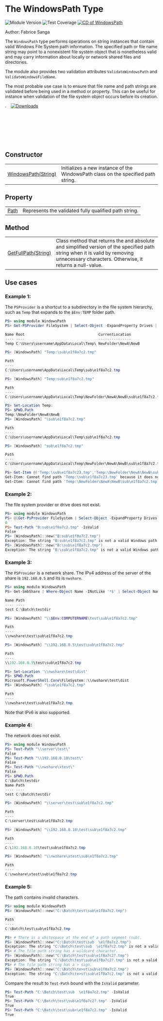 # **The WindowsPath Type** 
![Module Version](https://img.shields.io/badge/version-0.0.2-teal) ![Test Coverage](https://img.shields.io/badge/coverage-100%25-teal)
[![CD of WindowsPath](https://github.com/sangafabrice/windows-path-type/actions/workflows/publish-module.yaml/badge.svg)](https://github.com/sangafabrice/windows-path-type/actions/workflows/publish-module.yaml)

Author: Fabrice Sanga

The `WindowsPath` type performs operations on string instances that contain valid Windows File System path information. The specified path or file name string may point to a nonexistent file system object that is nonetheless valid and may carry information about locally or network shared files and directories.

The module also provides two validation attributes `ValidateWindowsPath` and `ValidateWindowsFileName`.

The most probable use case is to ensure that file name and path strings are validated before being used in a method or property. This can be useful for instance when validation of the file system object occurs before its creation.

<img src="https://gistcdn.githack.com/sangafabrice/a8c75d6031a491c0907d5ca5eb5587e0/raw/406120be7a900c3998e33d7302772827f20539f0/automation.svg" alt="Custom Powershell Module Icon" width="3%"> [![Downloads](https://img.shields.io/powershellgallery/dt/WindowsPath?color=blue&label=PSGallery%20%E2%AC%87%EF%B8%8F)](https://www.powershellgallery.com/packages/WindowsPath)
<br>

## Constructor

|||
|:---|---|
|[WindowsPath(String)]()|Initializes a new instance of the WindowsPath class on the specified path string.|

## Property

|||
|-|-|
|[Path]()|Represents the validated fully qualified path string.|

## Method

|||
|-|-|
|[GetFullPath(String)]()|Class method that returns the and absolute and simplified version of the specified path string when it is valid by removing unnecessary characters. Otherwise, it returns a null-value.| 

## Use cases

### Example 1:

The `PSProvider` is a shortcut to a subdirectory in the file system hierarchy, such as `Temp` that expands to the `$Env:TEMP` folder path.

```powershell
PS> using module WindowsPath
PS> Get-PSProvider FileSystem | Select-Object -ExpandProperty Drives | Where-Object Name -iLike ??* | Select-Object Name,Root

Name Root                                  CurrentLocation
---- ----                                  ---------------
Temp C:\Users\username\AppData\Local\Temp\ NewFolder\NewA\NewB

PS> [WindowsPath] "Temp:\sub\e1f8a7c2.tmp"

Path
----
C:\Users\username\AppData\Local\Temp\sub\e1f8a7c2.tmp

PS> [WindowsPath] "Temp:sub\e1f8a7c2.tmp"

Path
----
C:\Users\username\AppData\Local\Temp\NewFolder\NewA\NewB\sub\e1f8a7c2.tmp

PS> Set-Location Temp:
PS> $PWD.Path
Temp:\NewFolder\NewA\NewB
PS> [WindowsPath] "\sub\e1f8a7c2.tmp"

Path
----
C:\Users\username\AppData\Local\Temp\sub\e1f8a7c2.tmp

PS> [WindowsPath] "sub\e1f8a7c2.tmp"

Path
----
C:\Users\username\AppData\Local\Temp\NewFolder\NewA\NewB\sub\e1f8a7c2.tmp

PS> Get-Item @('Temp:\sub\e1f8a7c23.tmp','Temp:\NewFolder\NewA\NewB\sub\e1f8a7c2.tmp')
Get-Item: Cannot find path 'Temp:\sub\e1f8a7c23.tmp' because it does not exist.
Get-Item: Cannot find path 'Temp:\NewFolder\NewA\NewB\sub\e1f8a7c2.tmp' because it does not exist.
```

### Example 2:

The file system provider or drive does not exist.

```powershell
PS> using module WindowsPath
PS> @(Get-PsProvider FileSystem | Select-Object -ExpandProperty Drives | Where-Object Name -IEQ A).Count
0
PS> Test-Path "B:sub\e1f8a7c2.tmp" -IsValid
False
PS> [WindowsPath]::new("B:sub\e1f8a7c2.tmp")
Exception: The string "B:sub\e1f8a7c2.tmp" is not a valid Windows path string.
PS> [WindowsPath]::new("B:\sub\e1f8a7c2.tmp")
Exception: The string "B:\sub\e1f8a7c2.tmp" is not a valid Windows path string.
```

### Example 3:

The `PSProvider` is a network share. The IPv4 address of the server of the share is `192.168.0.5` and its is `nwshare`.

```powershell
PS> using module WindowsPath
PS> Get-SmbShare | Where-Object Name -INotLike '*$' | Select-Object Name,Path

Name Path
---- ----
test C:\Batch\testdir

PS> [WindowsPath] "\\$Env:COMPUTERNAME\test\sub\e1f8a7c2.tmp"

Path
----
\\nwshare\test\sub\e1f8a7c2.tmp

PS> [WindowsPath] "\\192.168.0.5\test\sub\e1f8a7c2.tmp"

Path
----
\\192.168.0.5\test\sub\e1f8a7c2.tmp

PS> Set-Location '\\nwshare\test\dist'
PS> $PWD.Path
Microsoft.PowerShell.Core\FileSystem::\\nwshare\test\dist
PS> [WindowsPath] "\sub\e1f8a7c2.tmp"

Path
----
\\nwshare\test\sub\e1f8a7c2.tmp
```

Note that IPv6 is also supported.

### Example 4:

The network does not exist.

```powershell
PS> using module WindowsPath
PS> Test-Path "\\server\test\"
False
PS> Test-Path "\\192.168.0.10\test\"
False
PS> Test-Path "\\nwshare\xtest\"
False
PS> $PWD.Path
C:\Batch\testdir
Name Path
---- ----
test C:\Batch\testdir

PS> [WindowsPath] "\\server\test\sub\e1f8a7c2.tmp"

Path
----
C:\server\test\sub\e1f8a7c2.tmp

PS> [WindowsPath] "\\192.168.0.10\test\sub\e1f8a7c2.tmp"

Path
----
C:\192.168.0.10\test\sub\e1f8a7c2.tmp

PS> [WindowsPath] "\\nwshare\xtest\sub\e1f8a7c2.tmp"

Path
----
C:\nwshare\xtest\sub\e1f8a7c2.tmp
```

### Example 5:

The path contains invalid characters.

```powershell
PS> using module WindowsPath
PS> [WindowsPath]::new("C:\Batch\test\sub\e1f8a7c2.tmp")

Path
----
C:\Batch\test\sub\e1f8a7c2.tmp

PS> # There is a whitespace at the end of a path segment (sub).
PS> [WindowsPath]::new("C:\Batch\test\sub  \e1f8a7c2.tmp")
Exception: The string "C:\Batch\test\sub  \e1f8a7c2.tmp" is not a valid Windows path string.
PS> # The file path string has a wildcard character.
PS> [WindowsPath]::new("C:\Batch\test\sub\e1f8a7c2?.tmp")
Exception: The string "C:\Batch\test\sub\e1f8a7c2?.tmp" is not a valid Windows path string.
PS> # The file path string has a > sign.
PS> [WindowsPath]::new("C:\Batch\te>st\sub\e1f8a7c2.tmp")
Exception: The string "C:\Batch\te>st\sub\e1f8a7c2.tmp" is not a valid Windows path string.
```

Compare the result to `Test-Path` bound with the `IsValid` parameter.

```powershell
PS> Test-Path "C:\Batch\test\sub  \e1f8a7c2.tmp" -IsValid
True
PS> Test-Path "C:\Batch\test\sub\e1f8a7c2?.tmp" -IsValid
True
PS> Test-Path "C:\Batch\test\sub>\e1f8a7c2.tmp" -IsValid
True
```

